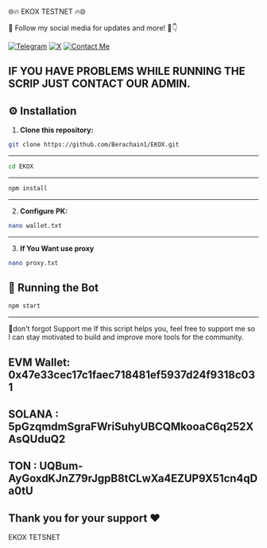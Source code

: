 🌐🔥 EKOX TESTNET 🔥🌐

🌟 Follow my social media for updates and more! 🚀👇

[![Telegram](https://img.shields.io/static/v1?label=Telegram&labelColor=0000FF&message=Channel&color=00FF00&style=for-the-badge&logo=Telegram&logoColor=white)](https://t.me/AIRDROPRSIND123)
[![X](https://img.shields.io/static/v1?label=X&labelColor=000000&message=Follow&color=0000FF&style=for-the-badge&logo=X&logoColor=white)](https://x.com/Niss_010)
[![Contact Me](https://img.shields.io/static/v1?label=Contact&labelColor=00FF00&message=Telegram&color=0000FF&style=for-the-badge&logo=Telegram&logoColor=white)](https://t.me/Annisaazzahra123)

## IF YOU HAVE PROBLEMS WHILE RUNNING THE SCRIP JUST CONTACT OUR ADMIN.

## ⚙️ Installation

1. **Clone this repository:**

```bash
git clone https://github.com/Berachain1/EKOX.git
```
---

```bash
cd EKOX
```
---

```bash
npm install
```
---

2. **Configure PK:**

```bash
nano wallet.txt
```
---

3. **If You Want use proxy**

```bash
nano proxy.txt
```

## 🚀 Running the Bot

```bash
npm start
```
---


🙌don't forgot Support me
If this script helps you, feel free to support me so I can stay motivated to build and improve more tools for the community.

EVM Wallet:
0x47e33cec17c1faec718481ef5937d24f9318c031
---

SOLANA : 5pGzqmdmSgraFWriSuhyUBCQMkooaC6q252XAsQUduQ2
---

TON : UQBum-AyGoxdKJnZ79rJgpB8tCLwXa4EZUP9X51cn4qDa0tU
---

Thank you for your support ❤️
---

EKOX TETSNET
